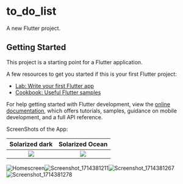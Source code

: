 # to_do_list

A new Flutter project.

## Getting Started

This project is a starting point for a Flutter application.

A few resources to get you started if this is your first Flutter project:

- [Lab: Write your first Flutter app](https://docs.flutter.dev/get-started/codelab)
- [Cookbook: Useful Flutter samples](https://docs.flutter.dev/cookbook)

For help getting started with Flutter development, view the
[online documentation](https://docs.flutter.dev/), which offers tutorials,
samples, guidance on mobile development, and a full API reference.


ScreenShots of the App:

Solarized dark             |  Solarized Ocean
:-------------------------:|:-------------------------:
![]([https://...Dark.png](https://github.com/HorcruxOP/to_do_list/assets/84449837/e9f0226c-d843-49aa-896d-4bdcfea25c34))  |  ![]([https://...Ocean.png](https://github.com/HorcruxOP/to_do_list/assets/84449837/9d1bb5c3-0d87-4b86-9416-958b1d881537))
![Homescreen](https://github.com/HorcruxOP/to_do_list/assets/84449837/e9f0226c-d843-49aa-896d-4bdcfea25c34)![Screenshot_1714381211](https://github.com/HorcruxOP/to_do_list/assets/84449837/9d1bb5c3-0d87-4b86-9416-958b1d881537)![Screenshot_1714381267](https://github.com/HorcruxOP/to_do_list/assets/84449837/5267a32c-17e9-4395-ba65-2578efc43497)![Screenshot_1714381278](https://github.com/HorcruxOP/to_do_list/assets/84449837/63f27c2c-9a2a-4095-a789-aef510c4ac5f)
